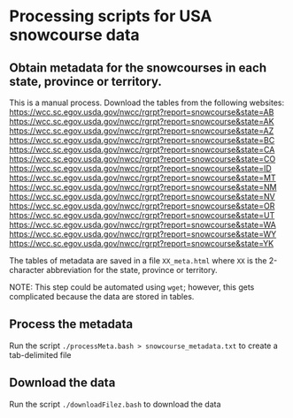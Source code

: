 # Processing scripts for USA snowcourse data

## Obtain metadata for the snowcourses in each state, province or territory.

This is a manual process. Download the tables from the following websites:
https://wcc.sc.egov.usda.gov/nwcc/rgrpt?report=snowcourse&state=AB
https://wcc.sc.egov.usda.gov/nwcc/rgrpt?report=snowcourse&state=AK
https://wcc.sc.egov.usda.gov/nwcc/rgrpt?report=snowcourse&state=AZ
https://wcc.sc.egov.usda.gov/nwcc/rgrpt?report=snowcourse&state=BC
https://wcc.sc.egov.usda.gov/nwcc/rgrpt?report=snowcourse&state=CA
https://wcc.sc.egov.usda.gov/nwcc/rgrpt?report=snowcourse&state=CO
https://wcc.sc.egov.usda.gov/nwcc/rgrpt?report=snowcourse&state=ID
https://wcc.sc.egov.usda.gov/nwcc/rgrpt?report=snowcourse&state=MT
https://wcc.sc.egov.usda.gov/nwcc/rgrpt?report=snowcourse&state=NM
https://wcc.sc.egov.usda.gov/nwcc/rgrpt?report=snowcourse&state=NV
https://wcc.sc.egov.usda.gov/nwcc/rgrpt?report=snowcourse&state=OR
https://wcc.sc.egov.usda.gov/nwcc/rgrpt?report=snowcourse&state=UT
https://wcc.sc.egov.usda.gov/nwcc/rgrpt?report=snowcourse&state=WA
https://wcc.sc.egov.usda.gov/nwcc/rgrpt?report=snowcourse&state=WY
https://wcc.sc.egov.usda.gov/nwcc/rgrpt?report=snowcourse&state=YK

The tables of metadata are saved in a file `XX_meta.html`
where `XX` is the 2-character abbreviation for the state, province or territory.

NOTE: This step could be automated using `wget`; however, this gets complicated because the data are stored in tables.

## Process the metadata

Run the script `./processMeta.bash > snowcourse_metadata.txt`
to create a tab-delimited file

## Download the data

Run the script `./downloadFilez.bash` to download the data
